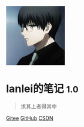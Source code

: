 <!-- _coverpage.md -->

<img src="cover.jpg" alt="hello" style="zoom: 25%;" />

# lanlei的笔记 <small>1.0</small>

> 求其上者得其中



[Gitee](https://gitee.com/lanleihhh)
[GitHub](https://github.com/github3024141316)
[CSDN](https://blog.csdn.net/lanleihhh)